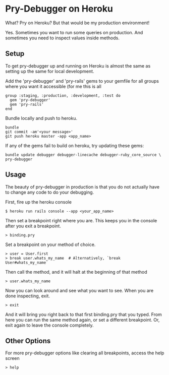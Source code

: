 Pry-Debugger on Heroku
=============

What? Pry on Heroku? But that would be my production environment!

Yes. Sometimes you want to run some queries on production. And sometimes you need to inspect values inside methods. 

Setup
-----

To get pry-debugger up and running on Heroku is almost the same as setting up the same for local development. 

Add the 'pry-debugger' and 'pry-rails' gems to your gemfile for all groups where you want it accessible (for me this is all 

    group :staging, :production, :development, :test do
      gem 'pry-debugger'
      gem 'pry-rails'
    end

Bundle locally and push to heroku.

    bundle
    git commit -am'<your message>'
    git push heroku master -app <app_name>

If any of the gems fail to build on heroku, try updating these gems:

    bundle update debugger debugger-linecache debugger-ruby_core_source \
    pry-debugger


Usage
-----

The beauty of pry-debugger in production is that you do not actually have to 
change any code to do your debugging.  

First, fire up the heroku console

    $ heroku run rails console --app <your_app_name>

Then set a breakpoint right where you are. This keeps you in the console after you exit
a breakpoint.

    > binding.pry
    
Set a breakpoint on your method of choice.

    > user = User.first
    > break user.whats_my_name  # Alternatively, `break User#whats_my_name`

Then call the method, and it will halt at the beginning of that method

    > user.whats_my_name

Now you can look around and see what you want to see. When you are done inspecting, exit.

    > exit

And it will bring you right back to that first binding.pry that you typed.
From here you can run the same method again, or set a different breakpoint. 
Or, exit again to leave the console completely.

Other Options
-------------

For more pry-debugger options like clearing all breakpoints, access the help screen
    
    > help


